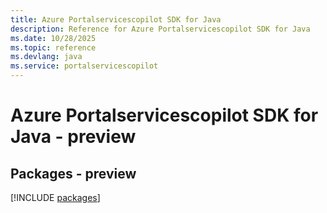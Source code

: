 ```yaml
---
title: Azure Portalservicescopilot SDK for Java
description: Reference for Azure Portalservicescopilot SDK for Java
ms.date: 10/28/2025
ms.topic: reference
ms.devlang: java
ms.service: portalservicescopilot
---
```

# Azure Portalservicescopilot SDK for Java - preview
## Packages - preview
[!INCLUDE [packages](portalservicescopilot-index.md)]